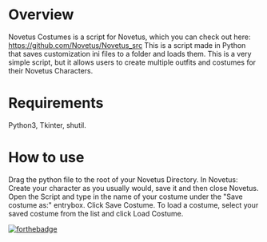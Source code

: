 # Overview
Novetus Costumes is a script for Novetus, which you can check out here: https://github.com/Novetus/Novetus_src
This is a script made in Python that saves customization ini files to a folder and loads them. This is a very simple script, but it allows users to create multiple outfits and costumes for their Novetus Characters.
# Requirements
Python3, Tkinter, shutil.
# How to use
Drag the python file to the root of your Novetus Directory.
In Novetus: Create your character as you usually would, save it and then close Novetus. 
Open the Script and type in the name of your costume under the "Save costume as:" entrybox. Click Save Costume.
To load a costume, select your saved costume from the list and click Load Costume.

[![forthebadge](https://forthebadge.com/images/badges/made-with-python.svg)](https://forthebadge.com)
